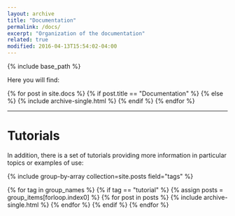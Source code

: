 ```yaml
---
layout: archive
title: "Documentation"
permalink: /docs/
excerpt: "Organization of the documentation"
related: true
modified: 2016-04-13T15:54:02-04:00
---
```


{% include base_path %}

Here you will find:


{% for post in site.docs %}
  {% if post.title == "Documentation" %} {% else %}
  {% include archive-single.html %}
  {% endif %}
{% endfor %}

----

# Tutorials

In addition, there is a set of tutorials providing more information in particular topics or examples of use:

{% include group-by-array collection=site.posts field="tags" %}

{% for tag in group_names %}
  {% if tag == "tutorial" %}
    {% assign posts = group_items[forloop.index0] %}
    {% for post in posts %}
      {% include archive-single.html %}
    {% endfor %}
  {% endif %}
{% endfor %}
